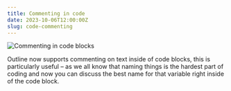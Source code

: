 ```yaml
---
title: Commenting in code
date: 2023-10-06T12:00:00Z
slug: code-commenting
---
```


![Commenting in code blocks](/images/comment-in-code.png)

Outline now supports commenting on text inside of code blocks, this is particularly useful – as we all know that naming things
is the hardest part of coding and now you can discuss the best name for that variable right inside of the code block.
